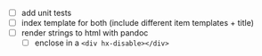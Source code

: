 - [ ] add unit tests
- [ ] index template for both (include different item templates + title)
- [ ] render strings to html with pandoc
    - [ ] enclose in a `<div hx-disable></div>`
